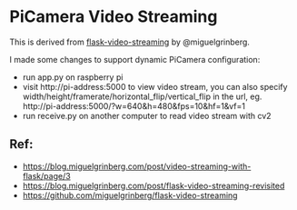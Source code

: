 # PiCamera Video Streaming
This is derived from [flask-video-streaming](https://github.com/miguelgrinberg/flask-video-streaming) by @miguelgrinberg.

I made some changes to support dynamic PiCamera configuration:
* run app.py on raspberry pi
* visit http://pi-address:5000 to view video stream, you can also specify width/height/framerate/horizontal_flip/vertical_flip in the url, eg. http://pi-address:5000/?w=640&h=480&fps=10&hf=1&vf=1
* run receive.py on another computer to read video stream with cv2

## Ref:
* https://blog.miguelgrinberg.com/post/video-streaming-with-flask/page/3
* https://blog.miguelgrinberg.com/post/flask-video-streaming-revisited
* https://github.com/miguelgrinberg/flask-video-streaming
